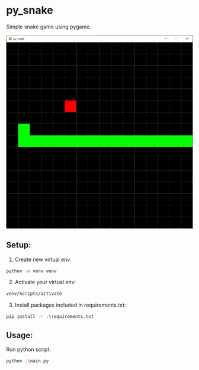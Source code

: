 # py_snake
Simple snake game using pygame.


![alt text](https://github.com/dawmro/py_snake/blob/main/images/screenshot.PNG?raw=true)


## Setup:
1. Create new virtual env:
``` sh
python -m venv venv
```
2. Activate your virtual env:
``` sh
venv/Scripts/activate
```
3. Install packages included in requirements.txt:
``` sh
pip install -r .\requirements.txt
```

## Usage:
Run python script:
``` sh
python .\main.py
```

